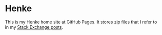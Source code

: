 # Henke
This is my Henke home site at GitHub Pages.
It stores zip files that I refer to in my [Stack Exchange posts](https://stackexchange.com/users/12678745/henke).
